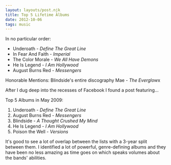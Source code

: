 ```yaml
---
layout: layouts/post.njk
title: Top 5 Lifetime Albums
date: 2012-10-06
tags: music
---
```


In no particular order:
* Underoath - <em>Define The Great Line</em>
* In Fear And Faith - <em>Imperial</em>
* The Color Morale - <em>We All Have Demons</em>
* He Is Legend - <em>I Am Hollywood</em>
* August Burns Red - <em>Messengers</em>

Honorable Mentions:
Blindside's entire discography
Mae - <em>The Everglow</em>x

After I dug deep into the recesses of Facebook I found a post featuring...

Top 5 Albums in May 2009:

1. Underoath - <em>Define The Great Line</em>
2. August Burns Red - <em>Messengers</em>
3. Blindside - <em>A Thought Crushed My Mind</em>
4. He Is Legend - <em>I Am Hollywood</em>
5. Poison the Well - <em>Versions</em>

It's good to see a lot of overlap between the lists with a 3-year split between them. I identified a lot of powerful, genre-defining albums and they have been no less amazing as time goes on which speaks volumes about the bands' abilities.
